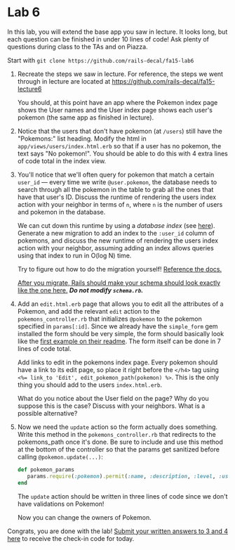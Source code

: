 Lab 6
====

In this lab, you will extend the base app you saw in lecture. It looks long, but
each question can be finished in under 10 lines of code! Ask plenty of questions
during class to the TAs and on Piazza.

Start with `git clone https://github.com/rails-decal/fa15-lab6`

1. Recreate the steps we saw in lecture. For reference, the steps we went
   through in lecture are located at
   https://github.com/rails-decal/fa15-lecture6

   You should, at this point have an app where the Pokemon index page shows the
   User names and the User index page shows each user's pokemon (the same app as
   finished in lecture).

2. Notice that the users that don't have pokemon (at `/users`) still have the
   "Pokemons:" list heading. Modify the html in `app/views/users/index.html.erb`
   so that if a user has no pokemon, the text says "No pokemon!". You should be
   able to do this with 4 extra lines of code total in the index view.

3. You'll notice that we'll often query for pokemon that match a certain
   `user_id` — every time we write `@user.pokemon`, the database needs to search
   through all the pokemon in the table to grab all the ones that have that
   user's ID. Discuss the runtime of rendering the users index action with your
   neighbor in terms of `n`, where `n` is the number of users and pokemon in the
   database.

   We can cut down this runtime by using a _database index_ (see
   [here][indexes]). Generate a new migration to add an index to the `:user_id`
   column of pokemons, and discuss the new runtime of rendering the users index
   action with your neighbor, assuming adding an index allows queries using that
   index to run in O(log N) time.

   [indexes]: http://rakeroutes.com/blog/increase-rails-performance-with-database-indexes/

   Try to figure out how to do the migration yourself!
   [Reference the docs.](http://guides.rubyonrails.org/migrations.html)

   [After you migrate, Rails should make your schema should look exactly like
   the one here.](https://gist.github.com/SamLau95/cfa73a531fc3c14c7151) ***Do
   not modify `schema.rb`.***

4. Add an `edit.html.erb` page that allows you to edit all the attributes of a
   Pokemon, and add the relevant `edit` action to the `pokemons_controller.rb`
   that initializes `@pokemon` to the pokemon specified in `params[:id]`. Since
   we already have the `simple_form` gem installed the form should be very
   simple, the form should basically look like the [first example on their
   readme](https://github.com/plataformatec/simple_form#usage). The form itself
   can be done in 7 lines of code total.

   Add links to edit in the pokemons index page. Every pokemon should have a
   link to its edit page, so place it right before the `</h4>` tag using `<%=
   link_to 'Edit', edit_pokemon_path(pokemon) %>`. This is the only thing you
   should add to the users `index.html.erb`.

   What do you notice about the User field on the page? Why do you suppose this
   is the case? Discuss with your neighbors. What is a possible alternative?

5. Now we need the `update` action so the form actually does something. Write
   this method in the `pokemons_controller.rb` that redirects to the
   pokemons_path once it's done. Be sure to include and use this method at the
   bottom of the controller so that the params get sanitized before calling
   `@pokemon.update(...)`:

   ```ruby
   def pokemon_params
      params.require(:pokemon).permit(:name, :description, :level, :user_id)
   end
   ```

   The `update` action should be written in three lines of code since we don't
   have validations on Pokemon!

   Now you can change the owners of Pokemon.

Congrats, you are done with the lab! [Submit your written answers to 3 and 4
here](http://goo.gl/forms/5bW7s6FUl5) to receive the check-in code for today.
